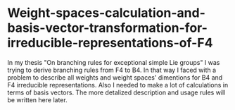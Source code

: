 # Weight-spaces-calculation-and-basis-vector-transformation-for-irreducible-representations-of-F4
In my thesis "On branching rules for exceptional simple Lie groups" I was trying to derive branching rules from F4 to B4. In that way I faced with a problem to describe all weights and weight spaces' dimentions for B4 and F4 irreducible representations. Also I needed to make a lot of calculations in terms of basis vectors.
The more detalized description and usage rules will be written here later.
